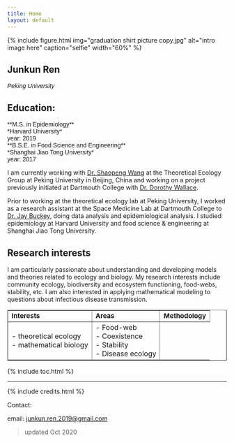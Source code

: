 ```yaml
---
title: Home
layout: default
---
```


{% include figure.html img="graduation shirt picture copy.jpg" alt="intro image here" caption="selfie" width="60%" %}

## Junkun Ren  
<span style="font-family: Helvetica; font-size:1em;">_Peking University_ </span> 

## Education:
<span style="font-family: Helvetica; font-size:1em;">
    **M.S. in Epidemiology**<br/>
      *Harvard University*<br/>
      year: 2019<br/>
    **B.S.E. in Food Science and Engineering**<br/>
      *Shanghai Jiao Tong University*<br/>
      year: 2017
</span> 

I am currently working with [Dr. Shaopeng Wang](http://scholar.pku.edu.cn/spwang) at the Theoretical Ecology Group at Peking University in Beijing, China and working on a project previously initiated at Dartmouth College with [Dr. Dorothy Wallace](https://math.dartmouth.edu/~dwallace/). 

Prior to working at the theoretical ecology lab at Peking University, I worked as a research assistant at the Space Medicine Lab at Dartmouth College to [Dr. Jay Buckey](https://geiselmed.dartmouth.edu/faculty/facultydb/view.php/?uid=426), doing data analysis and epidemiological analysis. I studied epidemiology at Harvard University and food science & engineering at Shanghai Jiao Tong University.

## Research interests

I am particularly passionate about understanding and developing models and theories related to ecology and biology. My research interests include community ecology, biodiversity and ecosystem functioning, food-webs, stability, etc. I am also interested in applying mathematical modeling to questions about infectious disease transmission.

<table border="1">
 <tr>
    <td><b style="font-size:15px">Interests</b></td>
    <td><b style="font-size:15px">Areas</b></td>
    <td><b style="font-size:15px">Methodology</b></td>
 </tr>
 <tr>
    <td> 
        - theoretical ecology <br/>
        - mathematical biology
    </td>
    <td>
        - Food-web  <br/>
        - Coexistence  <br/> 
        - Stability <br/>
        - Disease ecology<br/>
    </td>
 </tr>
</table>

{% include toc.html %}

------

{% include credits.html %}


Contact:

email: junkun.ren.2019@gmail.com

> updated Oct 2020

